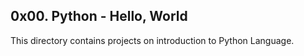 ## 0x00. Python - Hello, World

This directory contains projects on introduction to Python Language.

